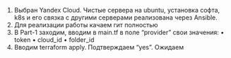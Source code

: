 1.	Выбран Yandex Cloud. Чистые сервера на ubuntu, установка софта, k8s и его связка с другими серверами реализована через Ansible.
2.	Для реализации работы качаем гит полностью
3.	В Part-1 заходим, вводим в main.tf в поле “provider” свои значения:
•	token
•	cloud_id
•	folder_id
4.	Вводим terraform apply. Подтверждаем “yes”. Ожидаем
